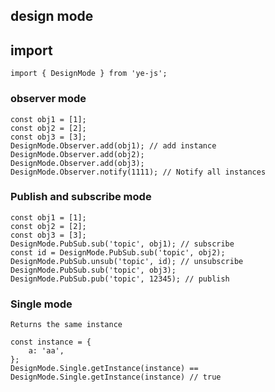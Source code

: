 ## design mode

## import 
```
import { DesignMode } from 'ye-js';
```

### observer mode
```
const obj1 = [1];
const obj2 = [2];
const obj3 = [3];
DesignMode.Observer.add(obj1); // add instance
DesignMode.Observer.add(obj2);
DesignMode.Observer.add(obj3); 
DesignMode.Observer.notify(1111); // Notify all instances
```

### Publish and subscribe mode
```
const obj1 = [1];
const obj2 = [2];
const obj3 = [3];
DesignMode.PubSub.sub('topic', obj1); // subscribe
const id = DesignMode.PubSub.sub('topic', obj2);
DesignMode.PubSub.unsub('topic', id); // unsubscribe
DesignMode.PubSub.sub('topic', obj3);
DesignMode.PubSub.pub('topic', 12345); // publish
```

### Single mode
```
Returns the same instance

const instance = {
    a: 'aa',
};
DesignMode.Single.getInstance(instance) == DesignMode.Single.getInstance(instance) // true
```